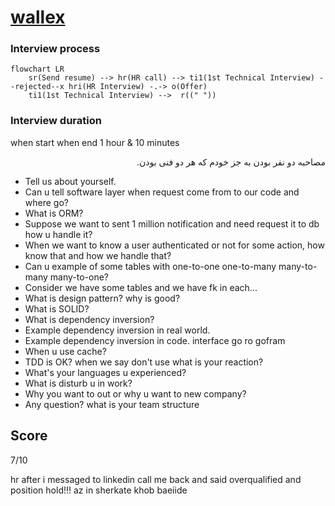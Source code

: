 # [wallex](https://wallex.ir)

### Interview process
```mermaid
flowchart LR
    sr(Send resume) --> hr(HR call) --> ti1(1st Technical Interview) --rejected--x hri(HR Interview) -.-> o(Offer)
    ti1(1st Technical Interview) -->  r((" "))
```
### Interview duration
when start when end
1 hour & 10 minutes

<p dir = "rtl">مصاحبه دو نفر بودن به جز خودم که هر دو فنی بودن.</p>

- Tell us about yourself.
- Can u tell software layer when request come from to our code and where go?
- What is ORM?
- Suppose we want to sent 1 million notification and need request it to db how u handle it?
- When we want to know a user authenticated or not for some action, how know that and how we handle that?
- Can u example of some tables with one-to-one one-to-many many-to-many many-to-one?
- Consider we have some tables and we have fk in each...
- What is design pattern? why is good?
- What is SOLID?
- What is dependency inversion?
- Example dependency inversion in real world.
- Example dependency inversion in code. interface go ro gofram
- When u use cache?
- TDD is OK? when we say don't use what is your reaction?
- What's your languages u experienced?
- What is disturb u in work?
- Why you want to out or why u want to new company?
- Any question? what is your team structure

## Score
7/10

hr after i messaged to linkedin call me back and said overqualified and position hold!!!
az in sherkate khob baeiide
